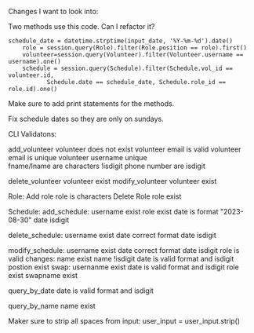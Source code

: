 Changes I want to look into:

Two methods use this code.  Can I refactor it?

    schedule_date = datetime.strptime(input_date, '%Y-%m-%d').date()
        role = session.query(Role).filter(Role.position == role).first()
        volunteer=session.query(Volunteer).filter(Volunteer.username == username).one()
        schedule = session.query(Schedule).filter(Schedule.vol_id == volunteer.id,
               Schedule.date == schedule_date, Schedule.role_id == role.id).one() 

Make sure to add print statements for the methods.

Fix schedule dates so they are only on sundays.

CLI 
Validatons:

add_volunteer
   volunteer does not exist
   volunteer email is valid
   volunteer email is unique
   volunteer username unique  
   fname/lname are characters  !isdigit
   phone number are isdigit

delete_volunteer
   volunteer exist
modify_volunteer
    volunteer exist

Role:
Add role
   role is characters
Delete Role
   role exist   

Schedule:
  add_schedule:
    username exist
    role exist
    date is format "2023-08-30"
    date isdigit

  delete_schedule:
     username exist
     date correct format
     date isdigit

  modify_schedule:
     username exist
     date correct format
     date isdigit
     role is valid
     changes:
       name exist
       name !isdigit
       date is valid format and isdigit
       postion exist
  swap:
     usernanme exist 
     date is valid format and isdigit
     role exist
     swapname exist

  query_by_date
     date is valid format and isdigit

  query_by_name
     name exist      

Maker sure to strip all spaces from input:  user_input = user_input.strip()




  


